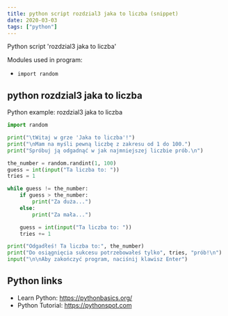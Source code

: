 ```yaml
---
title: python script rozdzial3 jaka to liczba (snippet)
date: 2020-03-03
tags: ["python"]
---
```

Python script 'rozdzial3 jaka to liczba'


Modules used in program: 
* `import random`

## python rozdzial3 jaka to liczba

Python example: rozdzial3 jaka to liczba

```python
import random

print("\tWitaj w grze 'Jaka to liczba'!")
print("\nMam na myśli pewną liczbę z zakresu od 1 do 100.")
print("Spróbuj ją odgadnąć w jak najmniejszej liczbie prób.\n")

the_number = random.randint(1, 100)
guess = int(input("Ta liczba to: "))
tries = 1

while guess != the_number:
    if guess > the_number:
        print("Za duża...")
    else:
        print("Za mała...")

    guess = int(input("Ta liczba to: "))
    tries += 1

print("Odgadłeś! Ta liczba to:", the_number)
print("Do osiągnięcia sukcesu potrzebowałeś tylko", tries, "prób!\n")
input("\n\nAby zakończyć program, naciśnij klawisz Enter")


```

## Python links

- Learn Python: https://pythonbasics.org/
- Python Tutorial: https://pythonspot.com
